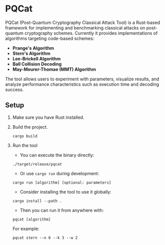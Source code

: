 # PQCat

PQCat (Post-Quantum Cryptography Classical Attack Tool) is a Rust-based framework for implementing and benchmarking classical attacks on post-quantum cryptography schemes. Currently it provides implementations of algorithms targeting code-based schemes:

- **Prange's Algorithm**
- **Stern's Algorithm**
- **Lee-Brickell Algorithm**
- **Ball Collision Decoding**
- **May-Meurer-Thomae (MMT) Algorithm**

The tool allows users to experiment with parameters, visualize results, and analyze performance characteristics such as execution time and decoding success.

## Setup

1. Make sure you have Rust installed.
2. Build the project.

   ```cargo build```

3. Run the tool

   - You can execute the binary directly:

   ```./target/release/pqcat```

   - Or use `cargo run` during development:

   ```cargo run [algorithm] [optional: parameters]```

   - Consider installing the tool to use it globally:

   ```cargo install --path .```

   - Then you can run it from anywhere with:

   ```pqcat [algorithm]```

    For example:

   ```pqcat stern --n 6 --k 3 --w 2```
